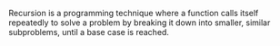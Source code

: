 Recursion is a programming technique where a function calls itself repeatedly to solve a problem by breaking it down into smaller, similar subproblems, until a base case is reached.